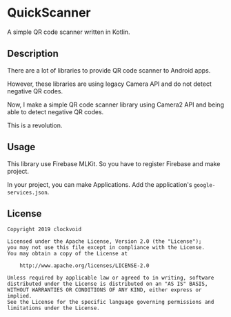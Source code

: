 # QuickScanner

A simple QR code scanner written in Kotlin.

## Description
There are a lot of libraries to provide QR code scanner to Android apps.

However, these libraries are using legacy Camera API and do not detect negative QR codes.

Now, I make a simple QR code scanner library using Camera2 API and being able to detect negative QR codes.

This is a revolution.

## Usage
This library use Firebase MLKit. So you have to register Firebase and make project.

In your project, you can make Applications. Add the application's `google-services.json`.

## License
```
Copyright 2019 clockvoid

Licensed under the Apache License, Version 2.0 (the "License");
you may not use this file except in compliance with the License.
You may obtain a copy of the License at

    http://www.apache.org/licenses/LICENSE-2.0

Unless required by applicable law or agreed to in writing, software
distributed under the License is distributed on an "AS IS" BASIS,
WITHOUT WARRANTIES OR CONDITIONS OF ANY KIND, either express or implied.
See the License for the specific language governing permissions and
limitations under the License.
```
